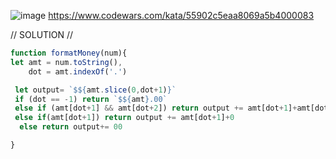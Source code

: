 ![image](https://github.com/user-attachments/assets/c926fbf8-fd16-4f53-a8b6-372d5e8d8fa3)
 https://www.codewars.com/kata/55902c5eaa8069a5b4000083 

// SOLUTION //
```javascript
function formatMoney(num){
let amt = num.toString(),
    dot = amt.indexOf('.')

 let output= `$${amt.slice(0,dot+1)}`
 if (dot == -1) return `$${amt}.00`
 else if (amt[dot+1] && amt[dot+2]) return output += amt[dot+1]+amt[dot+2]
 else if(amt[dot+1]) return output += amt[dot+1]+0
  else return output+= 00

}
```
